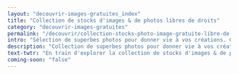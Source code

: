 ```yaml
---
layout: "decouvrir-images-gratuites_index"
title: "Collection de stocks d'images & de photos libres de droits"
category: "decouvrir-images-gratuites"
permalink: "/decouvrir/collection-stocks-photo-image-gratuite-libre-de-droits/"
intro: "Sélection de superbes photos pour donner vie à vos créations. Chacun des stocks d'images permet de dénicher la bonne photo gratuite, libre de droits ou nécessitant une mention crédit pour un usage commercial ou personnel. Actualisée chaque jour. N'hésitez pas à partager vos découvertes et vos créations."
description: "Collection de superbes photos pour donner vie à vos créations. Chacun des stocks d'images permet de dénicher la bonne photo gratuite, libre de droits"
text-twtr: "En train d'explorer la collection de stocks d'images & de photos libres de droits du @MagDuWebdesign"
coming-soon: "false"
---
```

